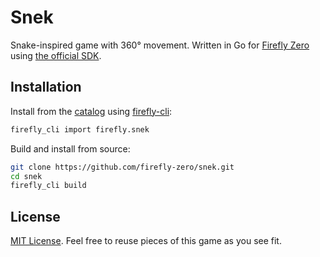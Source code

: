 # Snek

Snake-inspired game with 360° movement. Written in Go for [Firefly Zero](https://fireflyzero.com/) using [the official SDK](https://github.com/firefly-zero/firefly-go).

## Installation

Install from the [catalog](https://catalog.fireflyzero.com/) using [firefly-cli](https://github.com/firefly-zero/firefly-cli):

```bash
firefly_cli import firefly.snek
```

Build and install from source:

```bash
git clone https://github.com/firefly-zero/snek.git
cd snek
firefly_cli build
```

## License

[MIT License](./LICENSE). Feel free to reuse pieces of this game as you see fit.
